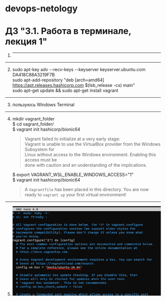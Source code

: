 # devops-netology

# ДЗ "3.1. Работа в терминале, лекция 1"

1)  - - - - - - - - - - -  
***
2)  sudo apt-key adv --recv-keys --keyserver keyserver.ubuntu.com DA418C88A3219F7B  
    sudo apt-add-repository "deb [arch=amd64] https://apt.releases.hashicorp.com $(lsb_release -cs) main"  
    sudo apt-get update && sudo apt-get install vagrant  
***   
3)  пользуюсь Windows Terminal  
***
4)  mkdir vagrant_folder  
    $ cd vagrant_folder/  
    $ vagrant init hashicorp/bionic64  
    >    Vagrant failed to initialize at a very early stage:  
    >    Vagrant is unable to use the VirtualBox provider from the Windows Subsystem for  
    >    Linux without access to the Windows environment. Enabling this access must be  
    >    done with caution and an understanding of the implications.  
        
    $ export VAGRANT_WSL_ENABLE_WINDOWS_ACCESS="1"  
    $ vagrant init hashicorp/bionic64  
     >   A `Vagrantfile` has been placed in this directory. You are now  
     >   ready to `vagrant up` your first virtual environment!  
***       
5)  ![Vagrantfile change](./media/vagr_conf_1.jpg)  

